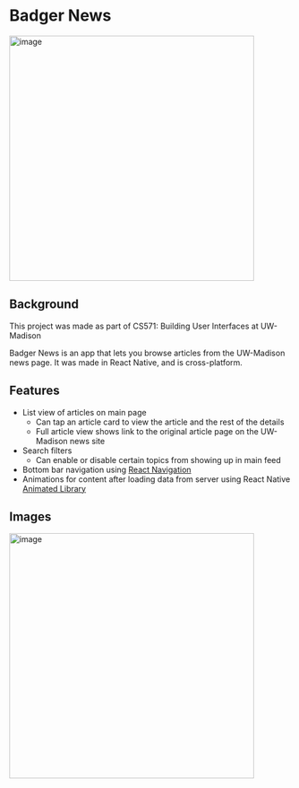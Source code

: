 # Badger News
<img width="437" alt="image" src="https://github.com/user-attachments/assets/3b05d792-cad3-457f-a1bd-de7890105886" />

## Background
This project was made as part of CS571: Building User Interfaces at UW-Madison

Badger News is an app that lets you browse articles from the UW-Madison news page. It was made in React Native, and is cross-platform.

## Features
* List view of articles on main page
  * Can tap an article card to view the article and the rest of the details
  * Full article view shows link to the original article page on the UW-Madison news site
* Search filters
  * Can enable or disable certain topics from showing up in main feed
* Bottom bar navigation using [React Navigation](https://reactnavigation.org)
* Animations for content after loading data from server using React Native [Animated Library](https://reactnative.dev/docs/animated)

## Images
<img width="437" alt="image" src="https://github.com/user-attachments/assets/06add3d9-7cd2-46ce-af19-0533bea01ba2" />
